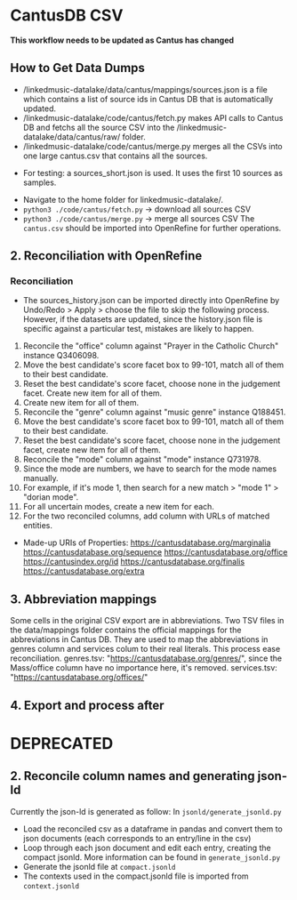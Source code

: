 #   CantusDB CSV

**This workflow needs to be updated as Cantus has changed**

##  How to Get Data Dumps
- /linkedmusic-datalake/data/cantus/mappings/sources.json is a file which contains a list of source ids in Cantus DB that is automatically updated. 
- /linkedmusic-datalake/code/cantus/fetch.py makes API calls to Cantus DB and fetchs all the source CSV into the /linkedmusic-datalake/data/cantus/raw/ folder. 
- /linkedmusic-datalake/code/cantus/merge.py merges all the CSVs into one large cantus.csv that contains all the sources.
*   For testing: a sources_short.json is used. It uses the first 10 sources as samples.

- Navigate to the home folder for linkedmusic-datalake/.
- ```python3 ./code/cantus/fetch.py``` -> download all sources CSV
- ```python3 ./code/cantus/merge.py``` -> merge all sources CSV
The ```cantus.csv``` should be imported into OpenRefine for further operations.

##  2. Reconciliation with OpenRefine

### Reconciliation

*   The sources_history.json can be imported directly into OpenRefine by Undo/Redo > Apply > choose the file to skip the following process. However, if the datasets are updated, since the history.json file is specific against a particular test, mistakes are likely to happen.

1.  Reconcile the "office" column against "Prayer in the Catholic Church" instance Q3406098.
2.  Move the best candidate's score facet box to 99-101, match all of them to their best candidate.
3.  Reset the best candidate's score facet, choose none in the judgement facet. Create new item for all of them.
4.  Create new item for all of them.
5.  Reconcile the "genre" column against "music genre" instance Q188451.
6.  Move the best candidate's score facet box to 99-101, match all of them to their best candidate.
7.  Reset the best candidate's score facet, choose none in the judgement facet, create new item for all of them.
8.  Reconcile the "mode" column against "mode" instance Q731978.
9.  Since the mode are numbers, we have to search for the mode names manually.
10. For example, if it's mode 1, then search for a new match > "mode 1" > "dorian mode".
11. For all uncertain modes, create a new item for each.
12. For the two reconciled columns, add column with URLs of matched entities.

*   Made-up URIs of Properties:
https://cantusdatabase.org/marginalia
https://cantusdatabase.org/sequence
https://cantusdatabase.org/office
https://cantusindex.org/id
https://cantusdatabase.org/finalis
https://cantusdatabase.org/extra

##  3. Abbreviation mappings

Some cells in the original CSV export are in abbreviations. Two TSV files in the data/mappings folder contains the official mappings for the abbreviations in Cantus DB. They are used to map the abbreviations in genres column and services colum to their real literals. This process ease reconciliation. 
genres.tsv: "https://cantusdatabase.org/genres/", since the Mass/office column have no importance here, it's removed.
services.tsv: "https://cantusdatabase.org/offices/"

##  4. Export and process after

# DEPRECATED

##  2. Reconcile column names and generating json-ld 
Currently the json-ld is generated as follow:
In `jsonld/generate_jsonld.py`
- Load the reconciled csv as a dataframe in pandas and convert them to json documents (each corresponds to an entry/line in the csv)
- Loop through each json document and edit each entry, creating the compact jsonld. More information can be found in `generate_jsonld.py`
- Generate the jsonld file at `compact.jsonld`
- The contexts used in the compact.jsonld file is imported from `context.jsonld`
